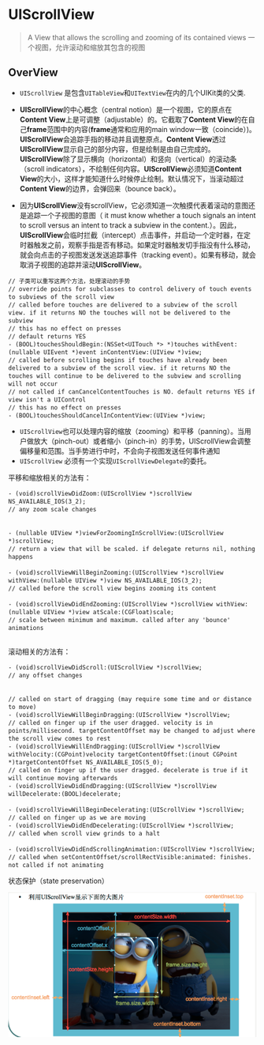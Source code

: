 ﻿# UIScrollView

> A View that allows the scrolling and zooming of its contained views
  一个视图，允许滚动和缩放其包含的视图
  
## OverView

 - `UIScrollView` 是包含`UITableView`和`UITextView`在内的几个UIKit类的父类.
 
 - **UIScrollView**的中心概念（central notion）是一个视图，它的原点在**Content View**上是可调整（adjustable）的。它截取了**Content View**的在自己**frame**范围中的内容(**frame**通常和应用的main window一致（coincide）)。**UIScrollView**会追踪手指的移动并且调整原点。**Content View**透过**UIScrollView**显示自己的部分内容，但是绘制是由自己完成的。**UIScrollView**除了显示横向（horizontal）和竖向（vertical）的滚动条（scroll indicators），不绘制任何内容。**UIScrollView**必须知道**Content View**的大小，这样才能知道什么时候停止绘制。默认情况下，当滚动超过**Content View**的边界，会弹回来（bounce back）。
 
 - 因为**UIScrollView**没有scrollView，它必须知道一次触摸代表着滚动的意图还是追踪一个子视图的意图（ it must know whether a touch signals an intent to scroll versus an intent to track a subview in the content.）。因此，**UIScrollView**会临时拦截（intercept）点击事件，并启动一个定时器，在定时器触发之前，观察手指是否有移动。如果定时器触发切手指没有什么移动，就会向点击的子视图发送发送追踪事件（tracking event）。如果有移动，就会取消子视图的追踪并滚动**UIScrollView**。

```
// 子类可以重写这两个方法，处理滚动的手势
// override points for subclasses to control delivery of touch events to subviews of the scroll view
// called before touches are delivered to a subview of the scroll view. if it returns NO the touches will not be delivered to the subview
// this has no effect on presses
// default returns YES
- (BOOL)touchesShouldBegin:(NSSet<UITouch *> *)touches withEvent:(nullable UIEvent *)event inContentView:(UIView *)view;
// called before scrolling begins if touches have already been delivered to a subview of the scroll view. if it returns NO the touches will continue to be delivered to the subview and scrolling will not occur
// not called if canCancelContentTouches is NO. default returns YES if view isn't a UIControl
// this has no effect on presses
- (BOOL)touchesShouldCancelInContentView:(UIView *)view;
```
- `UIScrollView`也可以处理内容的缩放（zooming）和平移（panning）。当用户做放大（pinch-out）或者缩小（pinch-in）的手势，UIScrollView会调整偏移量和范围。当手势进行中时，不会向子视图发送任何事件通知
- `UIScrollView` 必须有一个实现`UIScrollViewDelegate`的委托。

平移和缩放相关的方法有：

```
- (void)scrollViewDidZoom:(UIScrollView *)scrollView NS_AVAILABLE_IOS(3_2); 
// any zoom scale changes


- (nullable UIView *)viewForZoomingInScrollView:(UIScrollView *)scrollView;     
// return a view that will be scaled. if delegate returns nil, nothing happens

- (void)scrollViewWillBeginZooming:(UIScrollView *)scrollView withView:(nullable UIView *)view NS_AVAILABLE_IOS(3_2); 
// called before the scroll view begins zooming its content

- (void)scrollViewDidEndZooming:(UIScrollView *)scrollView withView:(nullable UIView *)view atScale:(CGFloat)scale; 
// scale between minimum and maximum. called after any 'bounce' animations


```

滚动相关的方法有：
```
- (void)scrollViewDidScroll:(UIScrollView *)scrollView;                                               // any offset changes


// called on start of dragging (may require some time and or distance to move)
- (void)scrollViewWillBeginDragging:(UIScrollView *)scrollView;
// called on finger up if the user dragged. velocity is in points/millisecond. targetContentOffset may be changed to adjust where the scroll view comes to rest
- (void)scrollViewWillEndDragging:(UIScrollView *)scrollView withVelocity:(CGPoint)velocity targetContentOffset:(inout CGPoint *)targetContentOffset NS_AVAILABLE_IOS(5_0);
// called on finger up if the user dragged. decelerate is true if it will continue moving afterwards
- (void)scrollViewDidEndDragging:(UIScrollView *)scrollView willDecelerate:(BOOL)decelerate;

- (void)scrollViewWillBeginDecelerating:(UIScrollView *)scrollView;   // called on finger up as we are moving
- (void)scrollViewDidEndDecelerating:(UIScrollView *)scrollView;      // called when scroll view grinds to a halt

- (void)scrollViewDidEndScrollingAnimation:(UIScrollView *)scrollView; // called when setContentOffset/scrollRectVisible:animated: finishes. not called if not animating
```
 
状态保护（state preservation）



![UIScrollView][1]


  [1]: UIScrollView.png